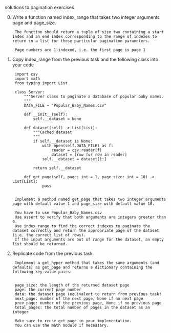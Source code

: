 solutions to pagination exercises

0. Write a function named index_range that takes two integer arguments page and page_size.

        The function should return a tuple of size two containing a start index and an end index corresponding to the range of indexes to return in a list for those particular pagination parameters.

        Page numbers are 1-indexed, i.e. the first page is page 1

1. Copy index_range from the previous task and the following class into your code

        import csv
        import math
        from typing import List

        class Server:
            """Server class to paginate a database of popular baby names.
            """
            DATA_FILE = "Popular_Baby_Names.csv"
        
            def __init__(self):
                self.__dataset = None
        
            def dataset(self) -> List[List]:
                """Cached dataset
                """
                if self.__dataset is None:
                    with open(self.DATA_FILE) as f:
                        reader = csv.reader(f)
                        dataset = [row for row in reader]
                    self.__dataset = dataset[1:]
        
                return self.__dataset
        
            def get_page(self, page: int = 1, page_size: int = 10) -> List[List]:
                    pass


        Implement a method named get_page that takes two integer arguments page with default value 1 and page_size with default value 10.
        
        You have to use Popular_Baby_Names.csv
        Use assert to verify that both arguments are integers greater than 0.
        Use index_range to find the correct indexes to paginate the dataset correctly and return the appropriate page of the dataset (i.e. the correct list of rows).
        If the input arguments are out of range for the dataset, an empty list should be returned.

2. Replicate code from the previous task.


        Implement a get_hyper method that takes the same arguments (and defaults) as get_page and returns a dictionary containing the following key-value pairs:


        page_size: the length of the returned dataset page
        page: the current page number
        data: the dataset page (equivalent to return from previous task)
        next_page: number of the next page, None if no next page
        prev_page: number of the previous page, None if no previous page
        total_pages: the total number of pages in the dataset as an integer

        Make sure to reuse get_page in your implementation.
        You can use the math module if necessary.


